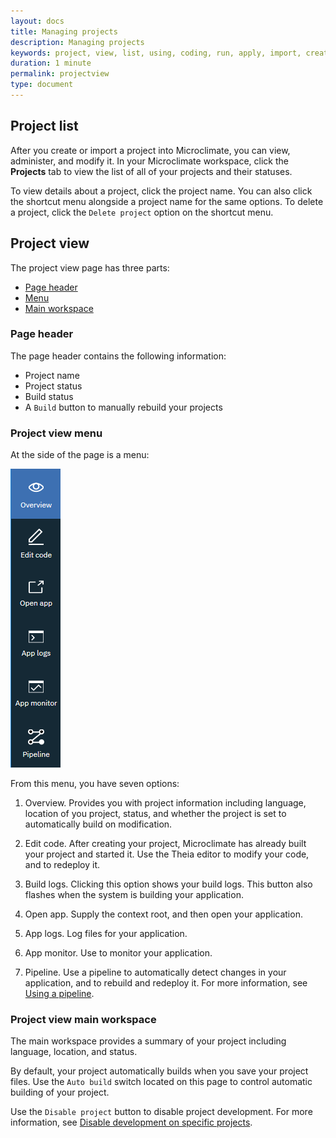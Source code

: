 ```yaml
---
layout: docs
title: Managing projects
description: Managing projects
keywords: project, view, list, using, coding, run, apply, import, create, edit, log, monitor
duration: 1 minute
permalink: projectview
type: document
---
```


## Project list

After you create or import a project into Microclimate, you can view, administer, and modify it. In your Microclimate workspace, click the **Projects** tab to view the list of all of your projects and their statuses.

To view details about a project, click the project name. You can also click the shortcut menu alongside a project name for the same options. To delete a project, click the `Delete project` option on the shortcut menu.

## Project view

The project view page has three parts:
* [Page header](#page-header)
* [Menu](#project-view-menu)
* [Main workspace](#project-view-main-workspace)

### Page header

The page header contains the following information:
* Project name
* Project status
* Build status
* A `Build` button to manually rebuild your projects

### Project view menu

At the side of the page is a menu:

![Image of menu](dist/images/projectmenu.png)


From this menu, you have seven options:

1. Overview. Provides you with project information including language, location of you project, status, and whether the project is set to automatically build on modification.

2. Edit code. After creating your project, Microclimate has already built your project and started it. Use the Theia editor to modify your code, and to redeploy it.

3. Build logs. Clicking this option shows your build logs. This button also flashes when the system is building your application.

4. Open app. Supply the context root, and then open your application.

5. App logs. Log files for your application.

6. App monitor. Use to monitor your application.

7. Pipeline.  Use a pipeline to automatically detect changes in your application, and to rebuild and redeploy it. For more information, see [Using a pipeline](./usingapipeline).

### Project view main workspace

The main workspace provides a summary of your project including language, location, and status.

By default, your project automatically builds when you save your project files. Use the `Auto build` switch located on this page to control automatic building of your project.

Use the `Disable project` button to disable project development. For more information, see [Disable development on specific projects](./disabledevelopmentonprojects).
